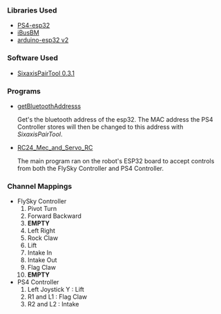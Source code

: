 ### Libraries Used

- [PS4-esp32](https://github.com/aed3/PS4-esp32.git)
- [iBusBM](https://github.com/bmellink/IBusBM)
- [arduino-esp32 v2](https://github.com/espressif/arduino-esp32/tree/release/v2.x)

### Software Used

- [SixaxisPairTool 0.3.1](https://www.filehorse.com/download-sixaxispairtool/)

### Programs

- [getBluetoothAddresss](getBluetoothAddress/getBluetoothAddress.ino)

    Get's the bluetooth address of the esp32. The MAC address the PS4 Controller stores will then be changed to this address with *SixaxisPairTool*.

- [RC24_Mec_and_Servo_RC](RC24_Mec_and_Servo_RC/RC24_Mec_and_Servo_RC.ino)

    The main program ran on the robot's ESP32 board to accept controls from both the FlySky Controller and PS4 Controller.


### Channel Mappings

- FlySky Controller
    1. Pivot Turn
    2. Forward Backward
    3. **EMPTY**
    4. Left Right
    5. Rock Claw
    6. Lift
    7. Intake In
    8. Intake Out 
    9. Flag Claw
    10. **EMPTY**
- PS4 Controller
    1. Left Joystick Y : Lift
    2. R1 and L1 : Flag Claw
    3. R2 and L2 : Intake
